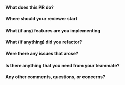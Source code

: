#### What does this PR do?

#### Where should your reviewer start

#### What (if any) features are you implementing

#### What (if anything) did you refactor?

#### Were there any issues that arose?

#### Is there anything that you need from your teammate?

#### Any other comments, questions, or concerns?